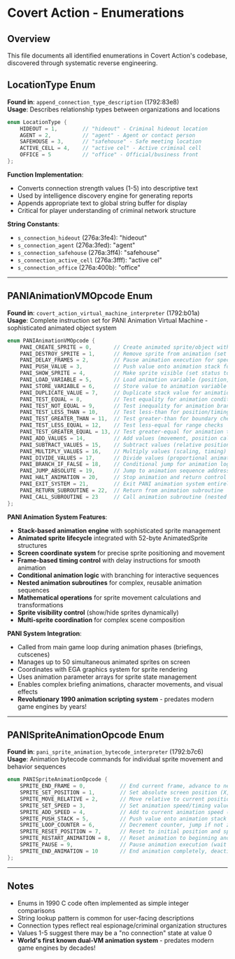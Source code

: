 # Covert Action - Enumerations

## Overview
This file documents all identified enumerations in Covert Action's codebase, discovered through systematic reverse engineering.


## LocationType Enum
**Found in**: `append_connection_type_description` (1792:83e8)  
**Usage**: Describes relationship types between organizations and locations

```c
enum LocationType {
    HIDEOUT = 1,        // "hideout" - Criminal hideout location
    AGENT = 2,          // "agent" - Agent or contact person  
    SAFEHOUSE = 3,      // "safehouse" - Safe meeting location
    ACTIVE_CELL = 4,    // "active cel" - Active criminal cell
    OFFICE = 5          // "office" - Official/business front
};
```

**Function Implementation**:
- Converts connection strength values (1-5) into descriptive text
- Used by intelligence discovery engine for generating reports
- Appends appropriate text to global string buffer for display
- Critical for player understanding of criminal network structure

**String Constants**:
- `s_connection_hideout` (276a:3fe4): "hideout"
- `s_connection_agent` (276a:3fed): "agent" 
- `s_connection_safehouse` (276a:3ff4): "safehouse"
- `s_connection_active_cell` (276a:3fff): "active cel"
- `s_connection_office` (276a:400b): "office"

---

## PANIAnimationVMOpcode Enum
**Found in**: `covert_action_virtual_machine_interpreter` (1792:b01a)  
**Usage**: Complete instruction set for PANI Animation Virtual Machine - sophisticated animated object system

```c
enum PANIAnimationVMOpcode {
    PANI_CREATE_SPRITE = 0,       // Create animated sprite/object with position, graphics, timing
    PANI_DESTROY_SPRITE = 1,      // Remove sprite from animation (set active flag to 0)
    PANI_DELAY_FRAMES = 2,        // Pause animation execution for specified frame count
    PANI_PUSH_VALUE = 3,          // Push value onto animation stack for calculations
    PANI_SHOW_SPRITE = 4,         // Make sprite visible (set status to 1)
    PANI_LOAD_VARIABLE = 5,       // Load animation variable (position, timing, state)
    PANI_STORE_VARIABLE = 6,      // Store value to animation variable (movement, state)
    PANI_DUPLICATE_VALUE = 7,     // Duplicate stack value for animation calculations
    PANI_TEST_EQUAL = 8,          // Test equality for animation conditionals
    PANI_TEST_NOT_EQUAL = 9,      // Test inequality for animation branching
    PANI_TEST_LESS_THAN = 10,     // Test less-than for position/timing comparisons
    PANI_TEST_GREATER_THAN = 11,  // Test greater-than for boundary checks
    PANI_TEST_LESS_EQUAL = 12,    // Test less-equal for range checks
    PANI_TEST_GREATER_EQUAL = 13, // Test greater-equal for animation thresholds
    PANI_ADD_VALUES = 14,         // Add values (movement, position calculations)
    PANI_SUBTRACT_VALUES = 15,    // Subtract values (relative positioning)
    PANI_MULTIPLY_VALUES = 16,    // Multiply values (scaling, timing)
    PANI_DIVIDE_VALUES = 17,      // Divide values (proportional animation)
    PANI_BRANCH_IF_FALSE = 18,    // Conditional jump for animation logic
    PANI_JUMP_ABSOLUTE = 19,      // Jump to animation sequence address
    PANI_HALT_ANIMATION = 20,     // Stop animation and return control
    PANI_EXIT_SYSTEM = 21,        // Exit PANI animation system entirely
    PANI_RETURN_SUBROUTINE = 22,  // Return from animation subroutine
    PANI_CALL_SUBROUTINE = 23     // Call animation subroutine (nested sequences)
};
```

**PANI Animation System Features**:
- **Stack-based animation engine** with sophisticated sprite management
- **Animated sprite lifecycle** integrated with 52-byte AnimatedSprite structures
- **Screen coordinate system** for precise sprite positioning and movement
- **Frame-based timing control** with delay instructions for smooth animation
- **Conditional animation logic** with branching for interactive sequences
- **Nested animation subroutines** for complex, reusable animation sequences
- **Mathematical operations** for sprite movement calculations and transformations
- **Sprite visibility control** (show/hide sprites dynamically)
- **Multi-sprite coordination** for complex scene composition

**PANI System Integration**:
- Called from main game loop during animation phases (briefings, cutscenes)
- Manages up to 50 simultaneous animated sprites on screen
- Coordinates with EGA graphics system for sprite rendering
- Uses animation parameter arrays for sprite state management
- Enables complex briefing animations, character movements, and visual effects
- **Revolutionary 1990 animation scripting system** - predates modern game engines by years!

---

## PANISpriteAnimationOpcode Enum
**Found in**: `pani_sprite_animation_bytecode_interpreter` (1792:b7c6)  
**Usage**: Animation bytecode commands for individual sprite movement and behavior sequences

```c
enum PANISpriteAnimationOpcode {
    SPRITE_END_FRAME = 0,           // End current frame, advance to next animation step
    SPRITE_SET_POSITION = 1,        // Set absolute screen position (X, Y coordinates)
    SPRITE_MOVE_RELATIVE = 2,       // Move relative to current position (deltaX, deltaY)
    SPRITE_SET_SPEED = 3,           // Set animation speed/timing value
    SPRITE_ADD_SPEED = 4,           // Add to current animation speed (acceleration)
    SPRITE_PUSH_STACK = 5,          // Push value onto animation stack for loops
    SPRITE_LOOP_COUNTER = 6,        // Decrement counter, jump if not zero (loop control)
    SPRITE_RESET_POSITION = 7,      // Reset to initial position and speed values
    SPRITE_RESTART_ANIMATION = 8,   // Reset animation to beginning and restart
    SPRITE_PAUSE = 9,               // Pause animation execution (wait state)
    SPRITE_END_ANIMATION = 10       // End animation completely, deactivate sprite
};
```


---

## Notes
- Enums in 1990 C code often implemented as simple integer comparisons
- String lookup pattern is common for user-facing descriptions
- Connection types reflect real espionage/criminal organization structures
- Values 1-5 suggest there may be a "no connection" state at value 0
- **World's first known dual-VM animation system** - predates modern game engines by decades! 